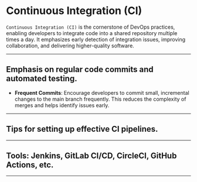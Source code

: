 # Continuous Integration (CI)

`Continuous Integration (CI)` is the cornerstone of DevOps practices, enabling developers to integrate code into a shared repository multiple times a day. It emphasizes early detection of integration issues, improving collaboration, and delivering higher-quality software.

---

## Emphasis on regular code commits and automated testing.

- **Frequent Commits**: Encourage developers to commit small, incremental changes to the main branch frequently. This reduces the complexity of merges and helps identify issues early.


---

## Tips for setting up effective CI pipelines.

---

## Tools: Jenkins, GitLab CI/CD, CircleCI, GitHub Actions, etc.

---
